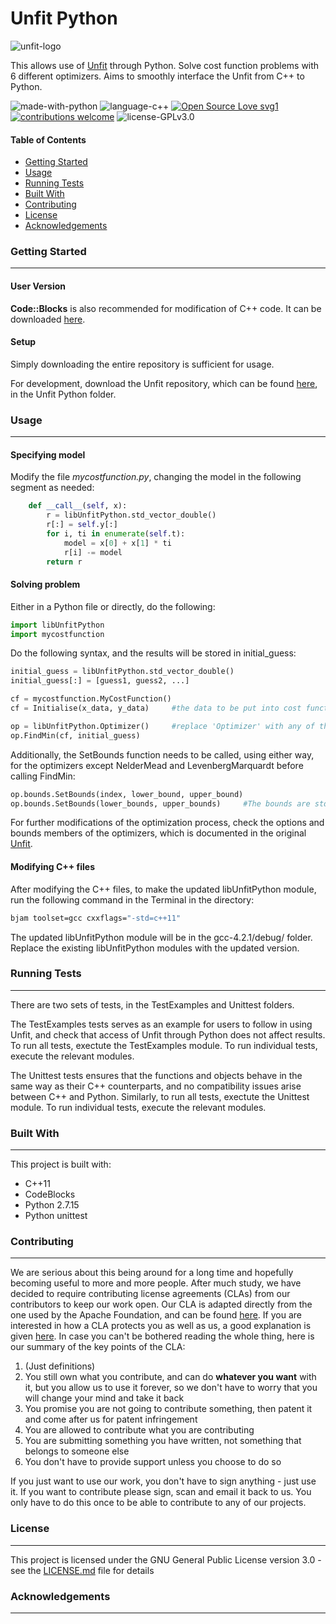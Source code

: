 # Unfit Python

![unfit-logo](https://computationalbiolab.github.io/assets/img/unfit_logo.png)

This allows use of [Unfit](https://github.com/ComputationalBioLab/Unfit) through Python. Solve cost function problems with 6 different optimizers. Aims to smoothly interface the Unfit from C++ to Python.

![made-with-python](https://img.shields.io/badge/language-Python-blue.svg) ![language-c++](https://img.shields.io/badge/language-C%2B%2B-blue.svg) [![Open Source Love svg1](https://badges.frapsoft.com/os/v1/open-source.svg?v=103)](https://github.com/ellerbrock/open-source-badges/) [![contributions welcome](https://img.shields.io/badge/contributions-welcome-brightgreen.svg?style=flat)](https://github.com/dwyl/esta/issues) ![license-GPLv3.0](	https://img.shields.io/badge/license-GPLv3.0-green.svg) 

#### Table of Contents
* [Getting Started](#Getting-Started)
* [Usage](#Usage)
* [Running Tests](#Running-Tests)
* [Built With](#Built-With)
* [Contributing](#Contributing)
* [License](#License)
* [Acknowledgements](#Acknowledgements)

### Getting Started
___
#### User Version
__Code::Blocks__  is also recommended for modification of C++ code. It can be downloaded [here](http://www.codeblocks.org/downloads/26).

#### Setup
Simply downloading the entire repository is sufficient for usage.

For development, download the Unfit repository, which can be found [here](https://github.com/ComputationalBioLab/Unfit), in the Unfit Python folder.

### Usage
___
#### Specifying model
Modify the file *mycostfunction.py*, changing the model in the following segment as needed:
~~~python
	def __call__(self, x):
    	r = libUnfitPython.std_vector_double()
        r[:] = self.y[:]
        for i, ti in enumerate(self.t):
            model = x[0] + x[1] * ti	
            r[i] -= model
        return r
~~~
#### Solving problem
Either in a Python file or directly, do the following:

~~~python
import libUnfitPython
import mycostfunction
~~~

Do the following syntax, and the results will be stored in initial_guess:

~~~python
initial_guess = libUnfitPython.std_vector_double()
initial_guess[:] = [guess1, guess2, ...]

cf = mycostfunction.MyCostFunction()
cf = Initialise(x_data, y_data)		#the data to be put into cost function

op = libUnfitPython.Optimizer()		#replace 'Optimizer' with any of the optimizer names
op.FindMin(cf, initial_guess)
~~~

Additionally, the SetBounds function needs to be called, using either way, for the optimizers except NelderMead and LevenbergMarquardt before calling FindMin:

~~~python
op.bounds.SetBounds(index, lower_bound, upper_bound)
op.bounds.SetBounds(lower_bounds, upper_bounds)		#The bounds are std_vector_double objects
~~~
For further modifications of the optimization process, check the options and bounds members of the optimizers, which is documented in the original [Unfit](https://github.com/ComputationalBioLab/Unfit).

#### Modifying C++ files
After modifying the C++ files, to make the updated libUnfitPython module, run the following command in the Terminal in the directory:

~~~bash
bjam toolset=gcc cxxflags="-std=c++11"
~~~

The updated libUnfitPython module will be in the gcc-4.2.1/debug/ folder. Replace the existing libUnfitPython modules with the updated version.


### Running Tests
___
There are two sets of tests, in the TestExamples and Unittest folders.

The TestExamples tests serves as an example for users to follow in using Unfit, and check that access of Unfit through Python does not affect results. To run all tests, exectute the TestExamples module. To run individual tests, execute the relevant modules.

The Unittest tests ensures that the functions and objects behave in the same way as their C++ counterparts, and no compatibility issues arise between C++ and Python. Similarly, to run all tests, exectute the Unittest module. To run individual tests, execute the relevant modules.

### Built With
___
This project is built with:
* C++11
* CodeBlocks
* Python 2.7.15
* Python unittest

### Contributing
___
We are serious about this being around for a long time and hopefully becoming useful to more and more people. After much study, we have decided to require contributing license agreements (CLAs) from our contributors to keep our work open. Our CLA is adapted directly from the one used by the Apache Foundation, and can be found [here](https://computationalbiolab.github.io/assets/cla/IndividualContributorLicenseAgreement.pdf). If you are interested in how a CLA protects you as well as us, a good explanation is given [here](https://julien.ponge.org/blog/in-defense-of-contributor-license-agreements/). In case you can't be bothered reading the whole thing, here is our summary of the key points of the CLA:

1. (Just definitions)
2. You still own what you contribute, and can do **whatever you want** with it, but you allow us to use it forever, so we don't have to worry that you will change your mind and take it back
3. You promise you are not going to contribute something, then patent it and come after us for patent infringement
4. You are allowed to contribute what you are contributing
5. You are submitting something you have written, not something that belongs to someone else
6. You don't have to provide support unless you choose to do so

If you just want to use our work, you don't have to sign anything - just use it. If you want to contribute please sign, scan and email it back to us. You only have to do this once to be able to contribute to any of our projects.

### License
___
This project is licensed under the GNU General Public License version 3.0 - see the [LICENSE.md](link) file for details

### Acknowledgements
___









